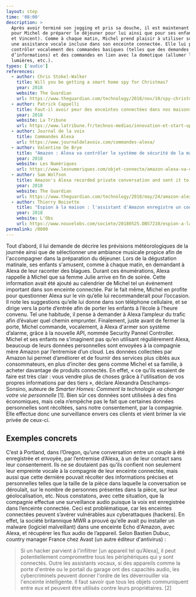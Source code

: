 ```yaml
---
layout: step
time: '08:00'
description: >
  Après avoir terminé son jogging et pris sa douche, il est maintenant temps
  pour Michel de préparer le déjeuner pour lui ainsi que pour ses enfants (Léa
  et Vincent). Comme à chaque matin, Michel prend plaisir à utiliser son Alexa,
  une assistance vocale incluse dans son enceinte connectée. Elle lui permet de
  contrôler vocalement des commandes basiques (telles que des demandes
  d’informations) et des commandes en lien avec la domotique (allumer les
  lumières, etc.). 
types: ['audio']
references:
  - author: Chris Stokel-Walker
    title: Will you be getting a smart home spy for Christmas?
    year: 2018
    website: The Guardian
    url: https://www.theguardian.com/technology/2018/nov/10/spy-christmas-smart-home-facebook-portal-google-home-hub-amazon-show-alexa 
  - author: Patrick Cappelli
    title: Faut-il avoir peur des enceintes connectées dans nos maisons ?
    year: 2018
    website: La Tribune
    url: https://www.latribune.fr/technos-medias/innovation-et-start-up/faut-il-avoir-peur-des-enceintes-connectees-dans-nos-maisons-801145.html
  - author: Journal de la voix
    title: Commandes Alexa
    url: https://www.journaldelavoix.com/commandes-alexa/
  - author: Valentine De Brye
    title: "Amazon : Alexa va contrôler le système de sécurité de la maison"
    year: 2018
    website: Les Numériques
    url: https://www.lesnumeriques.com/objet-connecte/amazon-alexa-va-controler-systeme-securite-maison-n81729.html
  - author: Sam Wolfson
    title: Amazon's Alexa recorded private conversation and sent it to random contact
    year: 2018
    website: The Guardian
    url: https://www.theguardian.com/technology/2018/may/24/amazon-alexa-recorded-conversation
  - author: Thierry Noisette
    title: "Espion à la maison : l'assistant d'Amazon enregistre un couple à son insu"
    year: 2018
    website: L'Obs
    url: https://www.nouvelobs.com/societe/20180525.OBS7210/espion-a-la-maison-l-assistant-d-amazon-enregistre-un-couple-a-son-insu.html
permalink: /0800
---
```


Tout d’abord, il lui demande de décrire les prévisions météorologiques de la journée ainsi que de sélectionner une ambiance musicale propice afin de l'accompagner dans la préparation du déjeuner. Lors de la dégustation matinale, ses enfants s'amusent, comme à chaque matin, en demandant à Alexa de leur raconter des blagues. Durant ces énumérations, Alexa rappelle à Michel que sa femme Julie arrive en fin de soirée. Cette information avait été ajouté au calendrier de Michel tel un événement important dans son enceinte connectée.
Par le fait même, Michel en profite pour questionner Alexa sur le vin qu’elle lui recommanderait pour l’occasion. Il note les suggestions qu’elle lui donne dans son téléphone cellulaire, et se dirige vers la porte d’entrée afin de porter les enfants à l’école à l’heure convenu. Tel une habitude, il pense à demander à Alexa l’ampleur du trafic afin d’évaluer quel chemin emprunter. Finalement, juste avant de fermer la porte, Michel commande, vocalement, à Alexa d'armer son système d’alarme, grâce à la nouvelle API, nommée Security Pannel Controller. 
Michel et ses enfants ne s’imaginent pas qu’en utilisant régulièrement Alexa, beaucoup de leurs données personnelles sont envoyées à la compagnie mère Amazon par l’entremise d’un cloud. Les données collectées par Amazon lui permet d’améliorer et de fournir des services plus ciblés aux consommateurs, en plus d’inciter des gens comme Michel et sa famille, à acheter davantage de produits connectés. En effet, « ce qu'ils essaient de faire est très clair : vous vendre plus de choses grâce à l'utilisation de vos propres informations par des tiers », déclare Alexandra Deschamps-Sonsino, auteure de _Smarter Homes: Comment la technologie va changer votre vie personnelle_ [1]. Bien sûr ces données sont utilisées à des fins économiques, mais cela n’empêche pas le fait que certaines données personnelles sont récoltées, sans notre consentement, par la compagnie. Elle effectue donc une surveillance envers ces clients et vient brimer la vie privée de ceux-ci.  

## Exemples concrets
 
C’est à Portland, dans l’Oregon, qu’une conversation entre un couple à été enregistrée et envoyée, par l’entremise d’Alexa, à un de leur contact sans leur consentement. Ils ne se doutaient pas qu’ils confient non seulement leur empreinte vocale à la compagnie de leur enceinte connectée, mais aussi que cette dernière pouvait récolter des informations précises et personnelles telles que la taille de la pièce dans laquelle la conversation se déroulait, sur le nombre de personnes présentes dans la pièce, sur leur géolocalisation, etc. Nous constatons, avec cette situation, que la compagnie effectue une surveillance audio puisque la voix est enregistrée dans l’enceinte connectée.
Ceci est problématique, car les enceintes connectées peuvent s’avérer vulnérables aux cyberattaques (hackers). En effet, la société britannique MWR a prouvé qu'elle avait pu installer un malware (logiciel malveillant) dans une enceinte Echo d'Amazon, avec Alexa, et récupérer les flux audio de l’appareil. Selon Bastien Dubuc, country manager France chez Avast (un autre éditeur d'antivirus) : 

> Si un hacker parvient à l'infiltrer [un appareil tel qu’Alexa], il peut potentiellement compromettre tous les périphériques qui y sont connectés. Outre les assistants vocaux, si des appareils comme la porte d'entrée ou le portail du garage ont des capacités audio, les cybercriminels peuvent donner l'ordre de les déverrouiller via l'enceinte intelligente. Il faut savoir que tous les objets communiquent entre eux et peuvent être utilisés contre leurs propriétaires. [2]
